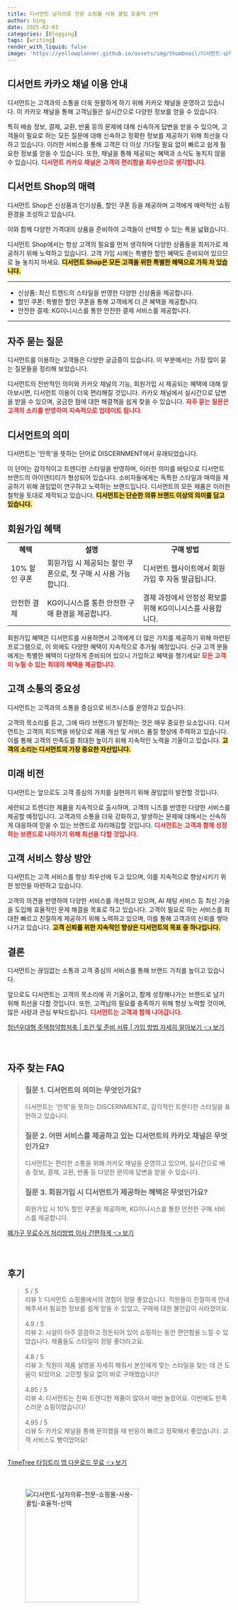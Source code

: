 ```yaml
---
title: 디서먼트 남자의류 전문 쇼핑몰 사용 꿀팁 효율적 선택
author: bing
date: 2025-02-03
categories: [Blogging]
tags: [writing]
render_with_liquid: false
image: 'https://yellowplanner.github.io/assets/img/thumbnail/디서먼트-남자의류-전문-쇼핑몰-사용-꿀팁-효율적-선택.webp'
---
```



<h2 id='디서먼트 카카오 채널 이용 안내'>디서먼트 카카오 채널 이용 안내</h2>

<p>디서먼트는 고객과의 소통을 더욱 원활하게 하기 위해 카카오 채널을 운영하고 있습니다. 이 카카오 채널을 통해 고객님들은 실시간으로 다양한 정보를 얻을 수 있습니다. </p>

<p>특히 배송 정보, 결제, 교환, 반품 등의 문제에 대해 신속하게 답변을 받을 수 있으며, 고객들이 필요로 하는 모든 질문에 대해 신속하고 정확한 정보를 제공하기 위해 최선을 다하고 있습니다. 이러한 서비스를 통해 고객은 더 이상 기다릴 필요 없이 빠르고 쉽게 필요한 정보를 얻을 수 있습니다. 또한, 채널을 통해 제공되는 혜택과 소식도 놓치지 않을 수 있습니다. <b><span style="color: #ee2323;">디서먼트 카카오 채널은 고객의 편리함을 최우선으로 생각합니다.</span></b></p>

<h2 id='디서먼트 Shop의 매력'>디서먼트 Shop의 매력</h2>

<p>디서먼트 Shop은 신상품과 인기상품, 할인 쿠폰 등을 제공하며 고객에게 매력적인 쇼핑 환경을 조성하고 있습니다. </p>

<p>이와 함께 다양한 가격대의 상품을 준비하여 고객들이 선택할 수 있는 폭을 넓혔습니다.</p>

<p>디서먼트 Shop에서는 항상 고객의 필요를 먼저 생각하며 다양한 상품들을 최저가로 제공하기 위해 노력하고 있습니다. 고객 가입 시에는 특별한 할인 혜택도 준비되어 있으므로 늘 놓치지 마세요. <b><span style="background-color: #ffe066;">디서먼트 Shop은 모든 고객을 위한 특별한 혜택으로 가득 차 있습니다.</span></b></p>

<hr />

<ul>
    <li>신상품: 최신 트렌드의 스타일을 반영한 다양한 신상품을 제공합니다.</li>
    <li>할인 쿠폰: 특별한 할인 쿠폰을 통해 고객에게 더 큰 혜택을 제공합니다.</li>
    <li>안전한 결제: KG이니시스를 통한 안전한 결제 서비스를 제공합니다.</li>
</ul>

<hr />

<h2 id='자주 묻는 질문'>자주 묻는 질문</h2>

<p>디서먼트를 이용하는 고객들은 다양한 궁금증이 있습니다. 이 부분에서는 가장 많이 묻는 질문들을 정리해 보았습니다.</p>

<p>디서먼트의 전반적인 의미와 카카오 채널의 기능, 회원가입 시 제공되는 혜택에 대해 알아보시면, 디서먼트 이용이 더욱 편리해질 것입니다. 카카오 채널에서 실시간으로 답변을 받을 수 있으며, 궁금한 점에 대한 해결책을 쉽게 찾을 수 있습니다. <b><span style="color: #ee2323;">자주 묻는 질문은 고객의 소리를 반영하여 지속적으로 업데이트 됩니다.</span></b></p>

<h2 id='디서먼트의 의미'>디서먼트의 의미</h2>

<p>디서먼트는 '안목'을 뜻하는 단어로 DISCERNMENT에서 유래되었습니다. </p>

<p>이 단어는 감각적이고 트렌디한 스타일을 반영하며, 이러한 의미를 바탕으로 디서먼트 브랜드의 아이덴티티가 형성되어 있습니다. 소비자들에게는 독특한 스타일과 매력을 제공하기 위해 끊임없이 연구하고 노력하는 브랜드입니다. 디서먼트의 모든 제품은 이러한 철학을 토대로 제작되고 있습니다. <b><span style="background-color: #ffe066;">디서먼트는 단순한 의류 브랜드 이상의 의미를 담고 있습니다.</span></b></p>

<h2 id='회원가입 혜택'>회원가입 혜택</h2>

<table>
    <tr>
        <td style="text-align: center; height: 17px;"><b>혜택</b></td>
        <td style="text-align: center; height: 17px;"><b>설명</b></td>
        <td style="text-align: center; height: 17px;"><b>구매 방법</b></td>
    </tr>
    <tr>
        <td>10% 할인 쿠폰</td>
        <td>회원가입 시 제공되는 할인 쿠폰으로, 첫 구매 시 사용 가능합니다.</td>
        <td>디서먼트 웹사이트에서 회원가입 후 자동 발급됩니다.</td>
    </tr>
    <tr>
        <td>안전한 결제</td>
        <td>KG이니시스를 통한 안전한 구매 환경을 제공합니다.</td>
        <td>결제 과정에서 안정성 확보를 위해 KG이니시스를 사용합니다.</td>
    </tr>
</table>

<p>회원가입 혜택은 디서먼트를 사용하면서 고객에게 더 많은 가치를 제공하기 위해 마련된 프로그램으로, 이 외에도 다양한 혜택이 지속적으로 추가될 예정입니다. 신규 고객 분들에게는 특별한 혜택이 다양하게 준비되어 있으니 가입하고 혜택을 챙기세요! <b><span style="color: #ee2323;">모든 고객이 누릴 수 있는 최대의 혜택을 제공합니다.</span></b></p>

<h2 id='고객 소통의 중요성'>고객 소통의 중요성</h2>

<p>디서먼트는 고객과의 소통을 중심으로 비즈니스를 운영하고 있습니다. </p>

<p>고객의 목소리를 듣고, 그에 따라 브랜드가 발전하는 것은 매우 중요한 요소입니다. 디서먼트는 고객의 피드백을 바탕으로 제품 개선 및 서비스 품질 향상에 주력하고 있습니다. 이를 통해 고객의 만족도를 최대한 높이기 위해 지속적인 노력을 기울이고 있습니다. <b><span style="background-color: #ffe066;">고객의 소리는 디서먼트의 가장 중요한 자산입니다.</span></b></p>

<h2 id='미래 비전'>미래 비전</h2>

<p>디서먼트는 앞으로도 고객 중심의 가치를 실현하기 위해 끊임없이 발전할 것입니다. </p>

<p>세련되고 트렌디한 제품을 지속적으로 출시하며, 고객의 니즈를 반영한 다양한 서비스를 제공할 예정입니다. 고객과의 소통을 더욱 강화하고, 발생하는 문제에 대해서는 신속하게 대응하여 믿을 수 있는 브랜드로 자리매김할 것입니다. <b><span style="color: #ee2323;">디서먼트는 고객과 함께 성장하는 브랜드로 나아가기 위해 최선을 다할 것입니다.</span></b></p>

<h2 id='고객 서비스 향상 방안'>고객 서비스 향상 방안</h2>

<p>디서먼트는 고객 서비스를 항상 최우선에 두고 있으며, 이를 지속적으로 향상시키기 위한 방안을 마련하고 있습니다. </p>

<p>고객의 의견을 반영하여 다양한 서비스를 개선하고 있으며, AI 채팅 서비스 등 최신 기술을 도입해 효율적인 문제 해결을 목표로 하고 있습니다. 고객이 필요로 하는 서비스를 최대한 빠르고 친절하게 제공하기 위해 노력하고 있으며, 이를 통해 고객과의 신뢰를 쌓아나가고 있습니다. <b><span style="background-color: #ffe066;">고객 신뢰를 위한 지속적인 향상은 디서먼트의 목표 중 하나입니다.</span></b></p>

<h2 id='결론'>결론</h2>

<p>디서먼트는 끊임없는 소통과 고객 중심의 서비스를 통해 브랜드 가치를 높이고 있습니다. </p>

<p>앞으로도 디서먼트는 고객의 목소리에 귀 기울이고, 함께 성장해나가는 브랜드로 남기 위해 최선을 다할 것입니다. 또한, 고객님의 필요를 충족하기 위해 항상 노력할 것이며, 많은 사랑과 관심 부탁드립니다. <b><span style="color: #ee2323;">디서먼트는 고객과 함께 나아갑니다.</span></b></p>


<p><a class="click-button" title="청년우대형 주택청약합저축 | 조건 및 준비 서류 | 가입 방법 자세히 알아보기" href="https://yellowplanner.github.io/posts/%EC%B2%AD%EB%85%84%EC%9A%B0%EB%8C%80%ED%98%95-%EC%A3%BC%ED%83%9D%EC%B2%AD%EC%95%BD%ED%95%A9%EC%A0%80%EC%B6%95-%EC%A1%B0%EA%B1%B4-%EB%B0%8F-%EC%A4%80%EB%B9%84-%EC%84%9C%EB%A5%98-%EA%B0%80%EC%9E%85-%EB%B0%A9%EB%B2%95-%EC%9E%90%EC%84%B8%ED%9E%88-%EC%95%8C%EC%95%84%EB%B3%B4%EA%B8%B0/" rel="dofollow">청년우대형 주택청약합저축 | 조건 및 준비 서류 | 가입 방법 자세히 알아보기 👈 보기</a></p><br>
<h2 id='자주_찾는_FAQ'>자주 찾는 FAQ</h2>
<div itemscope="" itemtype="https://schema.org/FAQPage"> 
<blockquote> 
<div itemscope="" itemprop="mainEntity" itemtype="https://schema.org/Question"> 
<h3 itemprop="name">질문 1. 디서먼트의 의미는 무엇인가요?</h3> 
<div itemscope="" itemprop="acceptedAnswer" itemtype="https://schema.org/Answer"> 
<span itemprop="text"> 
<p>디서먼트는 '안목'을 뜻하는 DISCERNMENT로, 감각적인 트렌디한 스타일을 표현하고 있습니다.</p> 
</span> 
</div> 
</div> 

<div itemscope="" itemprop="mainEntity" itemtype="https://schema.org/Question"> 
<h3 itemprop="name">질문 2. 어떤 서비스를 제공하고 있는 디서먼트의 카카오 채널은 무엇인가요?</h3> 
<div itemscope="" itemprop="acceptedAnswer" itemtype="https://schema.org/Answer"> 
<span itemprop="text"> 
<p>디서먼트는 편리한 소통을 위해 카카오 채널을 운영하고 있으며, 실시간으로 배송 정보, 결제, 교환, 반품 등 다양한 문의에 답변을 받을 수 있습니다.</p> 
</span> 
</div> 
</div> 

<div itemscope="" itemprop="mainEntity" itemtype="https://schema.org/Question"> 
<h3 itemprop="name">질문 3. 회원가입 시 디서먼트가 제공하는 혜택은 무엇인가요?</h3> 
<div itemscope="" itemprop="acceptedAnswer" itemtype="https://schema.org/Answer"> 
<span itemprop="text"> 
<p>회원가입 시 10% 할인 쿠폰을 제공하며, KG이니시스를 통한 안전한 구매 서비스를 제공합니다.</p> 
</span> 
</div> 
</div> 
</blockquote> 
</div>
<p><a class="click-button" title="폐가구 무료수거 처리방법 이사 간편하게" href="https://yellowplanner.github.io/posts/%ED%8F%90%EA%B0%80%EA%B5%AC-%EB%AC%B4%EB%A3%8C%EC%88%98%EA%B1%B0-%EC%B2%98%EB%A6%AC%EB%B0%A9%EB%B2%95-%EC%9D%B4%EC%82%AC-%EA%B0%84%ED%8E%B8%ED%95%98%EA%B2%8C/" rel="dofollow">폐가구 무료수거 처리방법 이사 간편하게 👈 보기</a></p><br>
<h2 id='후기'>후기</h2>
<div itemscope itemtype="https://schema.org/Product">
  <blockquote>
  <div itemprop="review" itemscope itemtype="https://schema.org/Review">
      <div itemprop="reviewRating" itemscope itemtype="https://schema.org/Rating"> <span itemprop="ratingValue">5</span> / <span itemprop="bestRating">5</span> </div>
      <span itemprop="reviewBody">리뷰 1: 디서먼트 쇼핑몰에서의 경험이 정말 좋았습니다. 직원들이 친절하게 안내해주셔서 필요한 정보를 쉽게 얻을 수 있었고, 구매에 대한 불안감이 사라졌어요.</span>
  </div>
  <br>
  <div itemprop="review" itemscope itemtype="https://schema.org/Review">
      <div itemprop="reviewRating" itemscope itemtype="https://schema.org/Rating"> <span itemprop="ratingValue">4.9</span> / <span itemprop="bestRating">5</span> </div>
      <span itemprop="reviewBody">리뷰 2: 시설이 아주 깔끔하고 정돈되어 있어 쇼핑하는 동안 편안함을 느낄 수 있었습니다. 제품들도 스타일이 정말 좋더라고요.</span>
  </div>
  <br>
  <div itemprop="review" itemscope itemtype="https://schema.org/Review">
      <div itemprop="reviewRating" itemscope itemtype="https://schema.org/Rating"> <span itemprop="ratingValue">4.8</span> / <span itemprop="bestRating">5</span> </div>
      <span itemprop="reviewBody">리뷰 3: 직원이 제품 설명을 자세히 해줘서 본인에게 맞는 스타일을 찾는 데 큰 도움이 되었어요. 고민할 필요 없이 바로 구매했습니다!</span>
  </div>
  <br>
  <div itemprop="review" itemscope itemtype="https://schema.org/Review">
      <div itemprop="reviewRating" itemscope itemtype="https://schema.org/Rating"> <span itemprop="ratingValue">4.85</span> / <span itemprop="bestRating">5</span> </div>
      <span itemprop="reviewBody">리뷰 4: 디서먼트는 진짜 트렌디한 제품이 많아서 매번 놀랐어요. 이번에도 만족스러운 쇼핑이었습니다!</span>
  </div>
  <br>
  <div itemprop="review" itemscope itemtype="https://schema.org/Review">
      <div itemprop="reviewRating" itemscope itemtype="https://schema.org/Rating"> <span itemprop="ratingValue">4.95</span> / <span itemprop="bestRating">5</span> </div>
      <span itemprop="reviewBody">리뷰 5: 카카오 채널을 통해 문의했을 때 반응이 빠르고 정확해서 좋았습니다. 고객 서비스도 빵이었어요!</span>
  </div>
  <br>
  </blockquote>
</div>
<p><a class="click-button" title="TimeTree 타임트리 앱 다운로드 무료" href="https://yellowplanner.github.io/posts/TimeTree-%ED%83%80%EC%9E%84%ED%8A%B8%EB%A6%AC-%EC%95%B1-%EB%8B%A4%EC%9A%B4%EB%A1%9C%EB%93%9C-%EB%AC%B4%EB%A3%8C/" rel="dofollow">TimeTree 타임트리 앱 다운로드 무료 👈 보기</a></p><br>
<figure class="image"><img src="https://yellowplanner.github.io/assets/img/thumbnail/디서먼트-남자의류-전문-쇼핑몰-사용-꿀팁-효율적-선택.webp" alt="디서먼트-남자의류-전문-쇼핑몰-사용-꿀팁-효율적-선택" width="256" height="256"></figure>